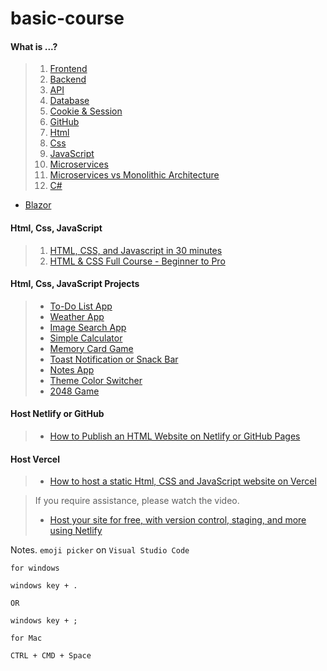 # basic-course

#### What is ...?
> 1. [Frontend](https://youtu.be/WG5ikvJ2TKA?si=a4SXsoyG089Ll1yB)
> 2. [Backend](https://youtu.be/XBu54nfzxAQ?si=fN9y0qgQgl_nS34e)
> 3. [API](https://www.youtube.com/watch?v=s7wmiS2mSXY)
> 4. [Database](https://youtu.be/j09EQ-xlh88)
> 5. [Cookie & Session](https://www.youtube.com/watch?v=K4UKj5htg-E)
> 6. [GitHub](https://www.youtube.com/watch?v=4lkrx2U9f6I)
> 7. [Html](https://www.youtube.com/watch?v=salY_Sm6mv4)
> 8. [Css](https://www.youtube.com/watch?v=OEV8gMkCHXQ)
> 9. [JavaScript](https://www.youtube.com/watch?v=DHjqpvDnNGE)
> 10. [Microservices](https://youtu.be/lL_j7ilk7rc)
> 11. [Microservices vs Monolithic Architecture](https://youtu.be/6-Wu178sOEE?si=qacGQubnhsCc5_3M)
> 12. [C#](https://youtu.be/BcMQavJd-tY)
   - [Blazor](https://youtu.be/QXxNlpjnulI)

#### Html, Css, JavaScript
> 1. [HTML, CSS, and Javascript in 30 minutes](https://youtu.be/_GTMOmRrqkU?si=RNm4rZTmI33kD_oi)
> 2. [HTML & CSS Full Course - Beginner to Pro](https://youtu.be/G3e-cpL7ofc?si=gF5n7myTIUvilGL6)

#### Html, Css, JavaScript Projects
> - [To-Do List App](https://youtu.be/G0jO8kUrg-I?si=XBk3CXxxQWr86wWJ)
> - [Weather App](https://youtu.be/MIYQR-Ybrn4?si=taCxzcau8u1DA8f4)
> - [Image Search App](https://youtu.be/oaliV2Dp7WQ?si=Q_W8W5Cds2vxiiJr)
> - [Simple Calculator](https://youtu.be/HQCLzqhiT2w?si=2xUJWqBrSxCVMT05)
> - [Memory Card Game](https://youtu.be/M0egyNvsN-Y?si=s7ng9pyBrxPP-jcT)
> - [Toast Notification or Snack Bar](https://youtu.be/mkNITfM1gm8?si=aGMonSSewbZftuHu)
> - [Notes App](https://youtu.be/n3U4jFbp05M?si=HmMkQiiiP1-lO4uN)
> - [Theme Color Switcher](https://youtu.be/3Qr6-WHtIRc?si=F1rTGaSeAZVt7Jeq)
> - [2048 Game](https://youtu.be/XM2n1gu4530?si=x9SBpzvoCLLye1Qj)

#### Host Netlify or GitHub
> - [How to Publish an HTML Website on Netlify or GitHub Pages](https://www.freecodecamp.org/news/publish-your-website-netlify-github/)

#### Host Vercel
> - [How to host a static Html, CSS and JavaScript website on Vercel](https://youtu.be/WM8ICbqTQJw)

> If you require assistance, please watch the video.
> - [Host your site for free, with version control, staging, and more using Netlify](https://youtu.be/i9qCmQ2EeUA?si=oFYx3khIP9HKMCHu)

Notes. `emoji picker` on `Visual Studio Code`
```
for windows

windows key + .

OR

windows key + ;

for Mac

CTRL + CMD + Space
```
